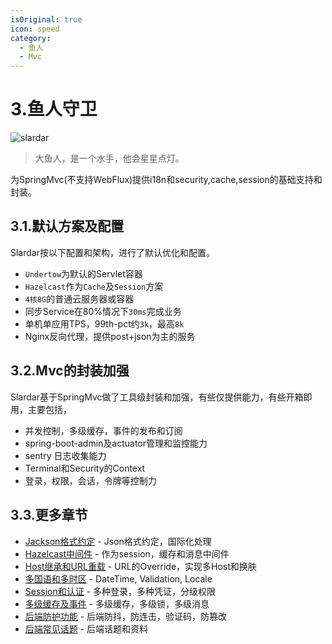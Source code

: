 ```yaml
---
isOriginal: true
icon: speed
category:
  - 鱼人
  - Mvc
---
```


# 3.鱼人守卫

![slardar](/slardar_icon.png)

> 大鱼人，是一个水手，他会星星点灯。

为SpringMvc(不支持WebFlux)提供i18n和security,cache,session的基础支持和封装。

## 3.1.默认方案及配置

Slardar按以下配置和架构，进行了默认优化和配置。

* `Undertow`为默认的Servlet容器
* `Hazelcast`作为`Cache`及`Session`方案
* `4核8G`的普通云服务器或容器
* 同步Service在80%情况下`30ms`完成业务
* 单机单应用TPS，99th-pct约`3k`，最高`8k`
* Nginx反向代理，提供post+json为主的服务

## 3.2.Mvc的封装加强

Slardar基于SpringMvc做了工具级封装和加强，有些仅提供能力，有些开箱即用，主要包括，

* 并发控制，多级缓存，事件的发布和订阅
* spring-boot-admin及actuator管理和监控能力
* sentry 日志收集能力
* Terminal和Security的Context
* 登录，权限，会话，令牌等控制力

## 3.3.更多章节

* [Jackson格式约定](3a-jackson.md) - Json格式约定，国际化处理
* [Hazelcast中间件](3b-hazelcast.md) - 作为session，缓存和消息中间件
* [Host继承和URL重载](3c-host-ext.md) - URL的Override，实现多Host和换肤
* [多国语和多时区](3d-i18n-zone.md) - DateTime, Validation, Locale
* [Session和认证](3e-auth-session.md) - 多种登录，多种凭证，分级权限
* [多级缓存及事件](3f-cache-event.md) - 多级缓存，多级锁，多级消息
* [后端防护功能](3g-fun-server.md) - 后端防抖，防连击，验证码，防篡改
* [后端常见话题](3h-qa-slardar.md) - 后端话题和资料
